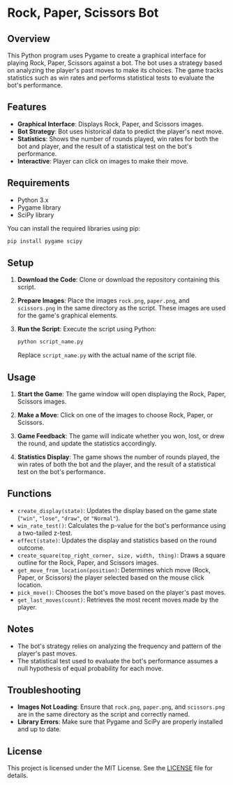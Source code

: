 # Rock, Paper, Scissors Bot

## Overview

This Python program uses Pygame to create a graphical interface for playing Rock, Paper, Scissors against a bot. The bot uses a strategy based on analyzing the player's past moves to make its choices. The game tracks statistics such as win rates and performs statistical tests to evaluate the bot's performance.

## Features

- **Graphical Interface**: Displays Rock, Paper, and Scissors images.
- **Bot Strategy**: Bot uses historical data to predict the player's next move.
- **Statistics**: Shows the number of rounds played, win rates for both the bot and player, and the result of a statistical test on the bot's performance.
- **Interactive**: Player can click on images to make their move.

## Requirements

- Python 3.x
- Pygame library
- SciPy library

You can install the required libraries using pip:

```bash
pip install pygame scipy
```

## Setup

1. **Download the Code**: Clone or download the repository containing this script.

2. **Prepare Images**: Place the images `rock.png`, `paper.png`, and `scissors.png` in the same directory as the script. These images are used for the game's graphical elements.

3. **Run the Script**: Execute the script using Python:

    ```bash
    python script_name.py
    ```

   Replace `script_name.py` with the actual name of the script file.

## Usage

1. **Start the Game**: The game window will open displaying the Rock, Paper, Scissors images.

2. **Make a Move**: Click on one of the images to choose Rock, Paper, or Scissors.

3. **Game Feedback**: The game will indicate whether you won, lost, or drew the round, and update the statistics accordingly.

4. **Statistics Display**: The game shows the number of rounds played, the win rates of both the bot and the player, and the result of a statistical test on the bot's performance.

## Functions

- `create_display(state)`: Updates the display based on the game state (`"win"`, `"lose"`, `"draw"`, or `"Normal"`).
- `win_rate_test()`: Calculates the p-value for the bot's performance using a two-tailed z-test.
- `effect(state)`: Updates the display and statistics based on the round outcome.
- `create_square(top_right_corner, size, width, thing)`: Draws a square outline for the Rock, Paper, and Scissors images.
- `get_move_from_location(position)`: Determines which move (Rock, Paper, or Scissors) the player selected based on the mouse click location.
- `pick_move()`: Chooses the bot's move based on the player's past moves.
- `get_last_moves(count)`: Retrieves the most recent moves made by the player.

## Notes

- The bot's strategy relies on analyzing the frequency and pattern of the player's past moves.
- The statistical test used to evaluate the bot's performance assumes a null hypothesis of equal probability for each move.

## Troubleshooting

- **Images Not Loading**: Ensure that `rock.png`, `paper.png`, and `scissors.png` are in the same directory as the script and correctly named.
- **Library Errors**: Make sure that Pygame and SciPy are properly installed and up to date.

## License

This project is licensed under the MIT License. See the [LICENSE](LICENSE) file for details.
